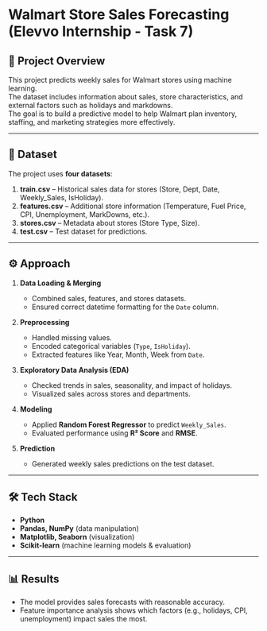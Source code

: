 # Walmart Store Sales Forecasting (Elevvo Internship - Task 7)

## 📌 Project Overview
This project predicts weekly sales for Walmart stores using machine learning.  
The dataset includes information about sales, store characteristics, and external factors such as holidays and markdowns.  
The goal is to build a predictive model to help Walmart plan inventory, staffing, and marketing strategies more effectively.

---

## 📂 Dataset
The project uses **four datasets**:
1. **train.csv** – Historical sales data for stores (Store, Dept, Date, Weekly_Sales, IsHoliday).  
2. **features.csv** – Additional store information (Temperature, Fuel Price, CPI, Unemployment, MarkDowns, etc.).  
3. **stores.csv** – Metadata about stores (Store Type, Size).  
4. **test.csv** – Test dataset for predictions.  

---

## ⚙️ Approach
1. **Data Loading & Merging**  
   - Combined sales, features, and stores datasets.  
   - Ensured correct datetime formatting for the `Date` column.  

2. **Preprocessing**  
   - Handled missing values.  
   - Encoded categorical variables (`Type`, `IsHoliday`).  
   - Extracted features like Year, Month, Week from `Date`.  

3. **Exploratory Data Analysis (EDA)**  
   - Checked trends in sales, seasonality, and impact of holidays.  
   - Visualized sales across stores and departments.  

4. **Modeling**  
   - Applied **Random Forest Regressor** to predict `Weekly_Sales`.  
   - Evaluated performance using **R² Score** and **RMSE**.  

5. **Prediction**  
   - Generated weekly sales predictions on the test dataset.  

---

## 🛠️ Tech Stack
- **Python**  
- **Pandas, NumPy** (data manipulation)  
- **Matplotlib, Seaborn** (visualization)  
- **Scikit-learn** (machine learning models & evaluation)  

---

## 📊 Results
- The model provides sales forecasts with reasonable accuracy.  
- Feature importance analysis shows which factors (e.g., holidays, CPI, unemployment) impact sales the most.  

